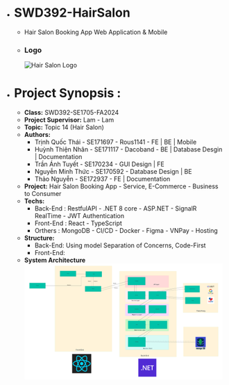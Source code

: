 - # SWD392-HairSalon
  -  Hair Salon Booking App Web Application & Mobile
  - ### Logo
    ![Hair Salon Logo](images/icon_demo.png)
- # **Project Synopsis :**
  - **Class:** SWD392-SE1705-FA2024
  - **Project Supervisor:** Lam - Lam
  - **Topic:** Topic 14 (Hair Salon)
  - **Authors:**
    - Trịnh Quốc Thái - SE171697 - Rous1141 - FE | BE | Mobile
    - Huỳnh Thiện Nhân - SE171117 - Dacoband - BE | Database Desgin | Documentation
    - Trần Ánh Tuyết - SE170234 - GUI Design | FE
    - Nguyễn Minh Thức - SE170592 - Database Design | BE
    - Thảo Nguyễn - SE172937 - FE | Documentation
  - **Project:** Hair Salon Booking App - Service, E-Commerce - Business to Consumer
  - **Techs:** 
    - Back-End : RestfulAPI - .NET 8  core - ASP.NET  -  SignalR RealTime - JWT Authentication 
    - Front-End : React - TypeScript 
    - Orthers : MongoDB - CI/CD - Docker - Figma - VNPay - Hosting 
  - **Structure:** 
    - Back-End:  Using model Separation of Concerns, Code-First
    - Front-End:  
  - **System Architecture** 
    ![SystemDesgin](Diagrams/SWD392_SystemDesign.png)
